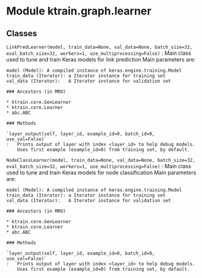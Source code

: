 Module ktrain.graph.learner
===========================

Classes
-------

`LinkPredLearner(model, train_data=None, val_data=None, batch_size=32, eval_batch_size=32, workers=1, use_multiprocessing=False)`
:   Main class used to tune and train Keras models for link prediction
    Main parameters are:
    
    model (Model): A compiled instance of keras.engine.training.Model
    train_data (Iterator): a Iterator instance for training set
    val_data (Iterator):   A Iterator instance for validation set

    ### Ancestors (in MRO)

    * ktrain.core.GenLearner
    * ktrain.core.Learner
    * abc.ABC

    ### Methods

    `layer_output(self, layer_id, example_id=0, batch_id=0, use_val=False)`
    :   Prints output of layer with index <layer_id> to help debug models.
        Uses first example (example_id=0) from training set, by default.

`NodeClassLearner(model, train_data=None, val_data=None, batch_size=32, eval_batch_size=32, workers=1, use_multiprocessing=False)`
:   Main class used to tune and train Keras models for node classification
    Main parameters are:
    
    model (Model): A compiled instance of keras.engine.training.Model
    train_data (Iterator): a Iterator instance for training set
    val_data (Iterator):   A Iterator instance for validation set

    ### Ancestors (in MRO)

    * ktrain.core.GenLearner
    * ktrain.core.Learner
    * abc.ABC

    ### Methods

    `layer_output(self, layer_id, example_id=0, batch_id=0, use_val=False)`
    :   Prints output of layer with index <layer_id> to help debug models.
        Uses first example (example_id=0) from training set, by default.